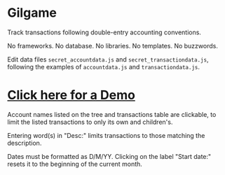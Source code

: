 # Gilgame

Track transactions following double-entry accounting conventions.

No frameworks. No database. No libraries. No templates. No buzzwords.

Edit data files `secret_accountdata.js` and `secret_transactiondata.js`, following the examples of `accountdata.js` and `transactiondata.js`.

# [Click here for a Demo](http://heitorchang.github.io/gilgame/)

Account names listed on the tree and transactions table are clickable, to limit the listed transactions to only its own and children's.

Entering word(s) in "Desc:" limits transactions to those matching the description.

Dates must be formatted as D/M/YY. Clicking on the label "Start date:" resets it to the beginning of the current month.
